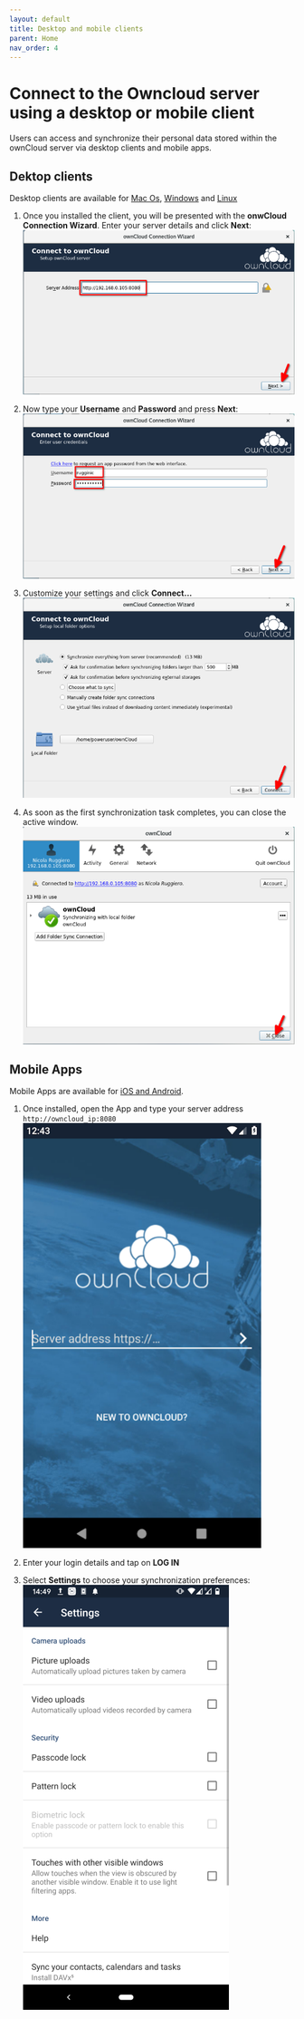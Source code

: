 ```yaml
---
layout: default
title: Desktop and mobile clients
parent: Home
nav_order: 4
---
```

<!-- 4. As a user, how do I connect to the Owncloud server using a desktop or mobile client? -->
# Connect to the Owncloud server using a desktop or mobile client
Users can access and synchronize their personal data stored within the ownCloud server via desktop clients and mobile apps.

## Dektop clients
Desktop clients are available for [Mac Os](https://owncloud.org/download/#owncloud-desktop-client-macos), [Windows](https://owncloud.org/download/#owncloud-desktop-client-windows) and [Linux](https://owncloud.org/download/#owncloud-desktop-client-linux)

1. Once you installed the client, you will be presented with the **onwCloud Connection Wizard**. Enter your server details and click **Next**:
![Conn Wiz 1](images/04_conn-wiz-01.png)

2. Now type your **Username** and **Password** and press **Next**:
![Conn Wiz 2](images/04_conn-wiz-02.png)

3. Customize your settings and click **Connect...**
![Conn Wiz 2](images/04_conn-wiz-03.png)

4. As soon as the first synchronization task completes, you can close the active window.
![Conn Wiz 2](images/04_conn-wiz-04.png)


## Mobile Apps
Mobile Apps are available for [iOS and Android](https://owncloud.org/download/#owncloud-mobile-apps).

1. Once installed, open the App and type your server address `http://owncloud_ip:8080`
![Mobile 1](images/04_mobile-01.png)

2. Enter your login details and tap on **LOG IN**

3. Select **Settings** to choose your synchronization preferences:
![Mobile 3](images/04_mobile-03.png)
